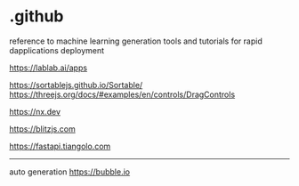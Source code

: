 # .github
reference to machine learning generation tools and tutorials for rapid dapplications deployment


https://lablab.ai/apps

https://sortablejs.github.io/Sortable/
https://threejs.org/docs/#examples/en/controls/DragControls

https://nx.dev

https://blitzjs.com



https://fastapi.tiangolo.com

-------------

auto generation
https://bubble.io

